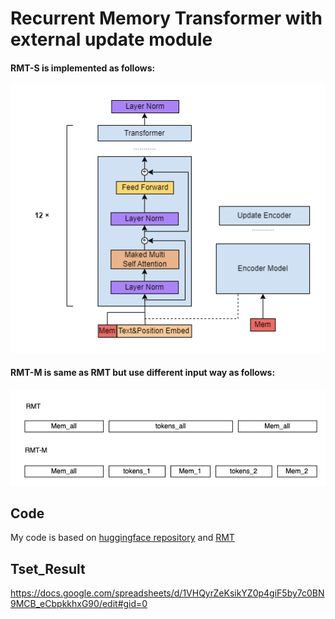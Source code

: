 # Recurrent Memory Transformer with external update module

#### RMT-S is implemented as follows:
![**RMT-S**](img/RMT-S.png?raw=True)

#### RMT-M is same as RMT but use different input way as follows:
![**RMT-M**](img/RMT-M.png?raw=True)

## Code
My code is based on [huggingface repository](https://github.com/huggingface/transformers) and [RMT](https://github.com/booydar/recurrent-memory-transformer)


## Tset_Result
https://docs.google.com/spreadsheets/d/1VHQyrZeKsikYZ0p4giF5by7c0BN9MCB_eCbpkkhxG90/edit#gid=0
